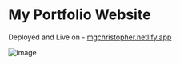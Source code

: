 # My Portfolio Website

Deployed and Live on - [mgchristopher.netlify.app](https://mgchristopher.netlify.app/)

![image](https://github.com/christopher-2000/My-Resume/assets/53057545/f2f172ac-1b36-4f47-9fac-33425bc93199)
